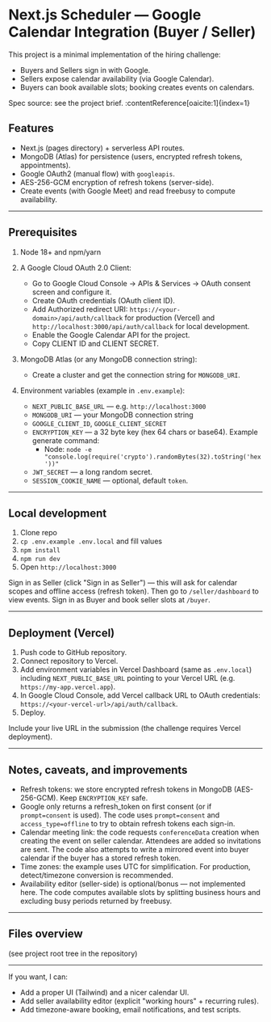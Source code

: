 # Next.js Scheduler — Google Calendar Integration (Buyer / Seller)

This project is a minimal implementation of the hiring challenge:
- Buyers and Sellers sign in with Google.
- Sellers expose calendar availability (via Google Calendar).
- Buyers can book available slots; booking creates events on calendars.

Spec source: see the project brief. :contentReference[oaicite:1]{index=1}

## Features
- Next.js (pages directory) + serverless API routes.
- MongoDB (Atlas) for persistence (users, encrypted refresh tokens, appointments).
- Google OAuth2 (manual flow) with `googleapis`.
- AES-256-GCM encryption of refresh tokens (server-side).
- Create events (with Google Meet) and read freebusy to compute availability.

---

## Prerequisites

1. Node 18+ and npm/yarn
2. A Google Cloud OAuth 2.0 Client:
   - Go to Google Cloud Console → APIs & Services → OAuth consent screen and configure it.
   - Create OAuth credentials (OAuth client ID).
   - Add Authorized redirect URI: `https://<your-domain>/api/auth/callback` for production (Vercel) and `http://localhost:3000/api/auth/callback` for local development.
   - Enable the Google Calendar API for the project.
   - Copy CLIENT ID and CLIENT SECRET.

3. MongoDB Atlas (or any MongoDB connection string):
   - Create a cluster and get the connection string for `MONGODB_URI`.

4. Environment variables (example in `.env.example`):
   - `NEXT_PUBLIC_BASE_URL` — e.g. `http://localhost:3000`
   - `MONGODB_URI` — your MongoDB connection string
   - `GOOGLE_CLIENT_ID`, `GOOGLE_CLIENT_SECRET`
   - `ENCRYPTION_KEY` — a 32 byte key (hex 64 chars or base64). Example generate command:
     - Node: `node -e "console.log(require('crypto').randomBytes(32).toString('hex'))"`
   - `JWT_SECRET` — a long random secret.
   - `SESSION_COOKIE_NAME` — optional, default `token`.

---

## Local development

1. Clone repo
2. `cp .env.example .env.local` and fill values
3. `npm install`
4. `npm run dev`
5. Open `http://localhost:3000`

Sign in as Seller (click "Sign in as Seller") — this will ask for calendar scopes and offline access (refresh token). Then go to `/seller/dashboard` to view events. Sign in as Buyer and book seller slots at `/buyer`.

---

## Deployment (Vercel)

1. Push code to GitHub repository.
2. Connect repository to Vercel.
3. Add environment variables in Vercel Dashboard (same as `.env.local`) including `NEXT_PUBLIC_BASE_URL` pointing to your Vercel URL (e.g. `https://my-app.vercel.app`).
4. In Google Cloud Console, add Vercel callback URL to OAuth credentials: `https://<your-vercel-url>/api/auth/callback`.
5. Deploy.

Include your live URL in the submission (the challenge requires Vercel deployment).

---

## Notes, caveats, and improvements

- Refresh tokens: we store encrypted refresh tokens in MongoDB (AES-256-GCM). Keep `ENCRYPTION_KEY` safe.
- Google only returns a refresh_token on first consent (or if `prompt=consent` is used). The code uses `prompt=consent` and `access_type=offline` to try to obtain refresh tokens each sign-in.
- Calendar meeting link: the code requests `conferenceData` creation when creating the event on seller calendar. Attendees are added so invitations are sent. The code also attempts to write a mirrored event into buyer calendar if the buyer has a stored refresh token.
- Time zones: the example uses UTC for simplification. For production, detect/timezone conversion is recommended.
- Availability editor (seller-side) is optional/bonus — not implemented here. The code computes available slots by splitting business hours and excluding busy periods returned by freebusy.

---

## Files overview
(see project root tree in the repository)

---

If you want, I can:
- Add a proper UI (Tailwind) and a nicer calendar UI.
- Add seller availability editor (explicit "working hours" + recurring rules).
- Add timezone-aware booking, email notifications, and test scripts.

